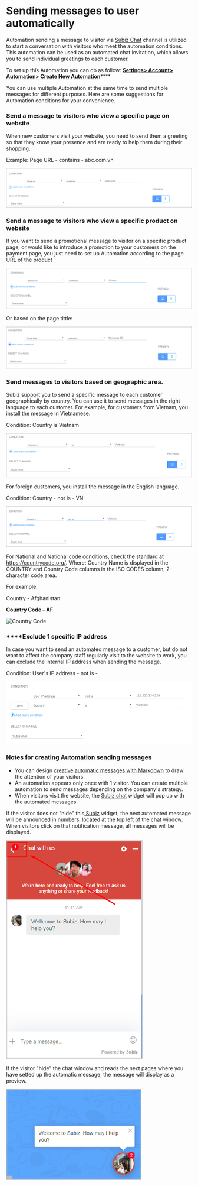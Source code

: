 # Sending messages to user automatically

Automation sending a message to visitor via [Subiz Chat](https://subiz.com/live-chat.html) channel is utilized to start a conversation with visitors who meet the automation conditions. This automation can be used as an  automated chat invitation, which allows you to send individual greetings to each customer.

To set up thís Automation  you can do as follow:  [**Settings&gt; Account&gt; Automation&gt; Create New Automation**](https://app.subiz.com/settings/automation-list)\*\*\*\*

You can use multiple Automation at the same time to send multiple messages for different purposes. Here are some suggestions for Automation conditions for your convenience.

### Send a message to visitors who view a specific page on website

When new customers visit your website, you need to send them a greeting so that they know your presence and are ready to help them during their shopping.

Example: Page URL - contains - abc.com.vn

![Send a message based on URL page](../../.gitbook/assets/page-url.png)

### Send a message to visitors who view a specific product on website

If you want to send a promotional message to visitor on a specific product page, or would like to introduce a promotion to your customers on the payment page, you just need to set up Automation according to the page URL of the product 

![Send a message based on Product URL page](../../.gitbook/assets/2018-08-21_14-24.png)

Or based on the page tittle:

![Send a message based on page tittle](../../.gitbook/assets/page-tittle.png)

### Send messages to visitors based on geographic area.

Subiz support you to send a specific message to each customer geographically by country. You can use it to send messages in the right language to each customer. For example, for customers from Vietnam, you install the message in Vietnamese.

Condition: Country is Vietnam

![Send a message to Vietnamese visitors](../../.gitbook/assets/country.png)

For foreign customers, you install the message in the English language.

Condition: Country - not is - VN

![Send a message to foreign visitors](../../.gitbook/assets/foreign.png)

For National and National code conditions, check the standard at https://countrycode.org/. Where: Country Name is displayed in the COUNTRY and Country Code columns in the ISO CODES column, 2-character code area.

For example:

Country - Afghanistan

**Country Code - AF**

![Country Code](https://lh3.googleusercontent.com/dzMT6eRcLRD_ljJA_GlIYbAZmR-QGIP2fy2HY3RmSaS47EiDVyMAGzDGl3GZtt1VAbhodM0I-pIREJXrBCewG67QmYPJ5udLDpZnfq6FTobbtXae6oxiGqEiDAer7_qBd-76xC8A)

### **​**Exclude 1 specific IP address

In case you want to send an automated message to a customer, but do not want to affect the company staff regularly visit to the website to work, you can exclude the internal IP address when sending the message.

Condition: User's IP address - not is -

![Except from an IP address](../../.gitbook/assets/ip.png)

### Notes for creating Automation sending messages

* You can design [creative automatic messages with Markdown](https://help-en.subiz.com/optimise-the-use-of-subiz/how-to-enhance-interactions/create-automation-message-with-markdown) to draw the attention of your visitors.
* An automation appears only once with 1 visitor. You can create multiple automation to send messages depending on the company's strategy.
* When visitors visit the website, the [Subiz chat](https://subiz.com/live-chat.html) widget will pop up with the automated messages.

If the visitor does not "hide" this[ Subiz](https://subiz.com/en) widget, the next automated message will be announced in numbers, located at the top left of the chat window. When visitors click on that notification message, all messages will be displayed.

![The message in the chat window is not hidden](../../.gitbook/assets/4%20%282%29.png)

If the visitor "hide" the chat window and reads the next pages where you have setted up the automatic message, the message will display as a preview.

![The message appears when the client hides the chat window](../../.gitbook/assets/5.png)











  






